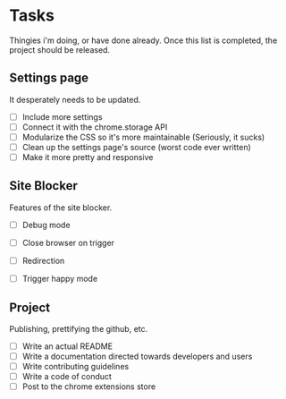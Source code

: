 # Tasks
Thingies i'm doing, or have done already.
Once this list is completed, the project should be released.

## Settings page
It desperately needs to be updated.
- [ ] Include more settings
- [ ] Connect it with the chrome.storage API
- [ ] Modularize the CSS so it's more maintainable (Seriously, it sucks)
- [ ] Clean up the settings page's source (worst code ever written)
- [ ] Make it more pretty and responsive

## Site Blocker
Features of the site blocker.
- [ ] Debug mode
- [ ] Close browser on trigger
- [ ] Redirection
- [ ] Trigger happy mode


## Project
Publishing, prettifying the github, etc.
- [ ] Write an actual README
- [ ] Write a documentation directed towards developers and users
- [ ] Write contributing guidelines
- [ ] Write a code of conduct
- [ ] Post to the chrome extensions store

<!-- ## Other Tasks
Not as important, but could be done after the whole project is done
- [ ]  -->
